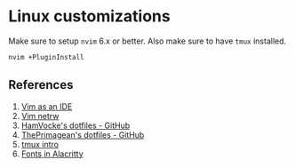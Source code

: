 # Linux customizations

Make sure to setup `nvim` 6.x or better. Also make sure to have `tmux` installed.

``` bash
nvim +PluginInstall
```

## References

1. [Vim as an IDE](https://blog.jez.io/vim-as-an-ide/)
1. [Vim netrw](https://shapeshed.com/vim-netrw/)
1. [HamVocke's dotfiles - GitHub](https://github.com/hamvocke/dotfiles)
1. [ThePrimagean's dotfiles - GitHub](https://github.com/ThePrimeagen/.dotfiles)
1. [tmux intro](https://www.hamvocke.com/blog/a-quick-and-easy-guide-to-tmux/)
1. [Fonts in Alacritty](https://www.behova.net/fonts-in-alacritty/)
